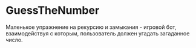 # GuessTheNumber

Маленькое упражнение на рекурсию и замыкания - игровой бот, взаимодействуя с которым, пользователь должен угадать загаданное число.
